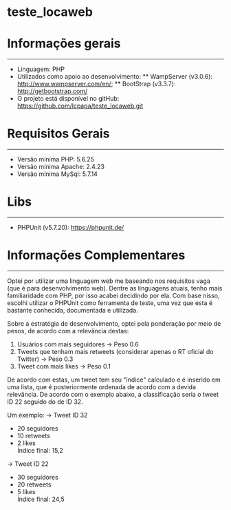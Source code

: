 # teste_locaweb


# Informações gerais #
----------------------
* Linguagem: PHP
* Utilizados como apoio ao desenvolvimento:
** WampServer (v3.0.6): <http://www.wampserver.com/en/>; 
** BootStrap (v3.3.7): <http://getbootstrap.com/>
* O projeto está disponível no gitHub: <https://github.com/lcpapa/teste_locaweb.git>


# Requisitos Gerais #
----------------------
* Versão mínima PHP: 5.6.25
* Versão mínima Apache: 2.4.23
* Versão mínima MySql: 5.7.14


# Libs #
--------
* PHPUnit (v5.7.20): <https://phpunit.de/>


# Informações Complementares #
----------------------
Optei por utilizar uma linguagem web me baseando nos requisitos vaga (que é para desenvolvimento web). Dentre as linguagens atuais, tenho mais familiaridade com PHP, por isso acabei decidindo por ela. Com base nisso, escolhi utilizar o PHPUnit como ferramenta de teste, uma vez que esta é bastante conhecida, documentada e utilizada.

Sobre a estratégia de desenvolvimento, optei pela ponderação por meio de pesos, de acordo com a relevância destas:
1) Usuários com mais seguidores -> Peso 0.6
2) Tweets que tenham mais retweets (considerar apenas o RT oficial do Twitter) -> Peso 0.3
3) Tweet com mais likes -> Peso 0.1

De acordo com estas, um tweet tem seu "índice" calculado e é inserido em uma lista, que é posteriormente ordenada de acordo com a devida relevância. De acordo com o exemplo abaixo, a classificação seria o tweet ID 22 seguido do de ID 32.

Um exemplo:
-> Tweet ID 32
* 20 seguidores 
* 10 retweets   
* 2 likes       
Índice final: 15,2


-> Tweet ID 22
* 30 seguidores 
* 20 retweets   
* 5 likes       
Índice final: 24,5